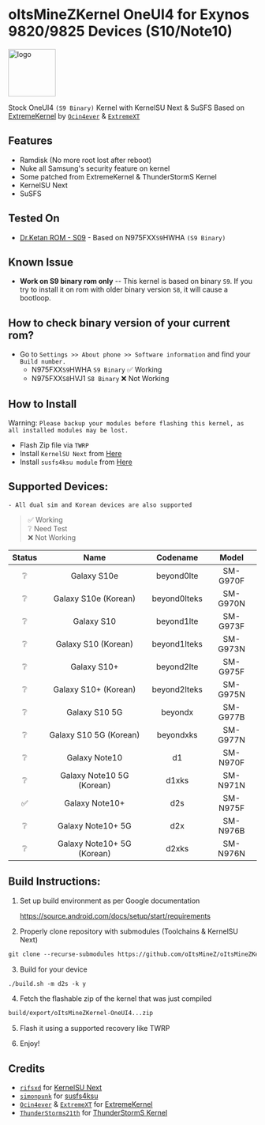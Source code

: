# oItsMineZKernel OneUI4 for Exynos 9820/9825 Devices (S10/Note10)

<img src="https://github.com/rifsxd/KernelSU-Next/blob/next/assets/kernelsu_next.png" style="width: 96px;" alt="logo">

Stock OneUI4 `(S9 Binary)` Kernel with KernelSU Next & SuSFS Based on [ExtremeKernel](https://github.com/Ocin4ever/ExtremeKernel) by [`Ocin4ever`](https://github.com/Ocin4ever) & [`ExtremeXT`](https://github.com/ExtremeXT)

## Features

- Ramdisk (No more root lost after reboot)
- Nuke all Samsung's security feature on kernel
- Some patched from ExtremeKernel & ThunderStormS Kernel
- KernelSU Next
- SuSFS

## Tested On

- [Dr.Ketan ROM - S09](https://xdaforums.com/t/31-07-24-i-n975f-i-n976b-i-n976n-i-n970f-i-dr-ketan-rom-i-oneui-4-1-i-oneui-3-1.3962839) - Based on N975FXX`S9`HWHA `(S9 Binary)`

## Known Issue

- **Work on S9 binary rom only**
-- This kernel is based on binary `S9`. If you try to install it on rom with older binary version `S8`, it will cause a bootloop.

## How to check binary version of your current rom?
- Go to `Settings >> About phone >> Software information` and find your `Build number.`
   - N975FXX`S9`HWHA `S9 Binary` ✅ Working
   - N975FXX`S8`HVJ1 `S8 Binary` ❌ Not Working

## How to Install
Warning: `Please backup your modules before flashing this kernel, as all installed modules may be lost.`
- Flash Zip file via `TWRP`
- Install `KernelSU Next` from [Here](https://github.com/rifsxd/KernelSU-Next/releases)
- Install `susfs4ksu module` from [Here](https://github.com/sidex15/susfs4ksu-module/releases)

## Supported Devices:

`- All dual sim and Korean devices are also supported`

> ✅ Working \
> ❔ Need Test \
> ❌ Not Working

| Status |        Name       |  Codename  |    Model   |
|:------:|:-----------------:|:----------:|:----------:|
|    ❔   |    Galaxy S10e    | beyond0lte | SM-G970F |
|    ❔   |    Galaxy S10e (Korean)    | beyond0lteks | SM-G970N |
|    ❔   |     Galaxy S10    | beyond1lte | SM-G973F |
|    ❔   |    Galaxy S10 (Korean)    | beyond1lteks | SM-G973N |
|    ❔   |    Galaxy S10+    | beyond2lte | SM-G975F |
|    ❔   |    Galaxy S10+ (Korean)    | beyond2lteks | SM-G975N |
|    ❔   |   Galaxy S10 5G   |   beyondx  | SM-G977B |
|    ❔   |    Galaxy S10 5G (Korean)    | beyondxks | SM-G977N |
|    ❔   |   Galaxy Note10   |     d1     | SM-N970F |
|    ❔   |  Galaxy Note10 5G (Korean) |     d1xks    |  SM-N971N  |
|    ✅   |   Galaxy Note10+  |     d2s    | SM-N975F |
|    ❔   | Galaxy Note10+ 5G |     d2x    | SM-N976B |
|    ❔   |  Galaxy Note10+ 5G (Korean) |     d2xks    |  SM-N976N  |

## Build Instructions:

1. Set up build environment as per Google documentation

   <a href="https://source.android.com/docs/setup/start/requirements" target="_blank">https://source.android.com/docs/setup/start/requirements</a>

2. Properly clone repository with submodules (Toolchains & KernelSU Next)

```html
git clone --recurse-submodules https://github.com/oItsMineZ/oItsMineZKernel-OneUI6.git
```

3. Build for your device

```html
./build.sh -m d2s -k y
```

4. Fetch the flashable zip of the kernel that was just compiled

```html
build/export/oItsMineZKernel-OneUI4...zip
```

5. Flash it using a supported recovery like TWRP

6. Enjoy!

## Credits

- [`rifsxd`](https://github.com/rifsxd) for [KernelSU Next](https://github.com/rifsxd/KernelSU-Next)
- [`simonpunk`](https://gitlab.com/simonpunk) for [susfs4ksu](https://gitlab.com/simonpunk/susfs4ksu)
- [`Ocin4ever`](https://github.com/Ocin4ever) & [`ExtremeXT`](https://github.com/ExtremeXT) for [ExtremeKernel](https://github.com/Ocin4ever/ExtremeKernel)
- [`ThunderStorms21th`](https://gitlab.com/ThunderStorms21th) for [ThunderStormS Kernel](https://github.com/ThunderStorms21th/S10-source)

